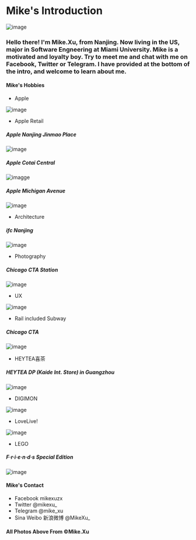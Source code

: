 # Mike's Introduction

![image](https://github.com/mikexuzx/welcome/blob/master/images/avatar.jpeg)

### Hello there! I'm Mike.Xu, from Nanjing. Now living in the US, major in Software Engneering at Miami University. Mike is a motivated and loyalty boy. Try to meet me and chat with me on Facebook, Twitter or Telegram. I have provided at the bottom of the intro, and welcome to learn about me.

#### Mike's Hobbies
- Apple

![image](https://github.com/MikeXu1117/welcome/blob/master/images/apple.jpg)

- Apple Retail
##### Apple Nanjing Jinmao Place
![image](https://github.com/MikeXu1117/welcome/blob/master/images/jmp.jpg)

##### Apple Cotai Central
![imagge](https://github.com/MikeXu1117/welcome/blob/master/images/cc.jpg)

##### Apple Michigan Avenue
![image](https://github.com/MikeXu1117/welcome/blob/master/images/ma.jpg)

- Architecture

##### ifc Nanjing
![image](https://github.com/MikeXu1117/welcome/blob/master/images/architect.jpg)

- Photography

##### Chicago CTA Station
![image](https://github.com/MikeXu1117/welcome/blob/master/images/photogra.jpg)

- UX

![image](https://github.com/MikeXu1117/welcome/blob/master/images/ux.png)

- Rail included Subway

##### Chicago CTA
![image](https://github.com/MikeXu1117/welcome/blob/master/images/rail.JPG)

- HEYTEA喜茶

##### HEYTEA DP (Kaide Int. Store) in Guangzhou
![image](https://github.com/MikeXu1117/welcome/blob/master/images/heytea.jpg)

- DIGIMON

![image](https://github.com/MikeXu1117/welcome/blob/master/images/digimon.JPG)

- LoveLive!

![image](https://github.com/MikeXu1117/welcome/blob/master/images/lol.jpg)

- LEGO

##### F·r·i·e·n·d·s Special Edition
![image](https://github.com/MikeXu1117/welcome/blob/master/images/lego.jpg)

#### Mike's Contact
- Facebook mikexuzx
- Twitter @mikexu_
- Telegram @mike_xu
- Sina Weibo 新浪微博 @MikeXu_

#### All Photos Above From ©Mike.Xu
